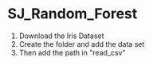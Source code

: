 # SJ_Random_Forest
1) Download the Iris Dataset
2) Create the folder and add the data set
3) Then add the path in "read_csv"
